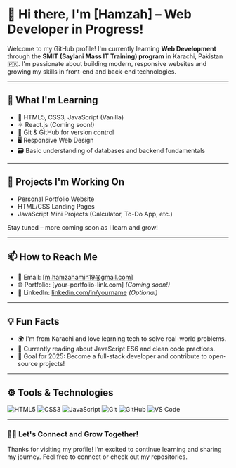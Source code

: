 # 👋 Hi there, I'm [Hamzah] – Web Developer in Progress!

Welcome to my GitHub profile! I'm currently learning **Web Development** through the **SMIT (Saylani Mass IT Training) program** in Karachi, Pakistan 🇵🇰. I'm passionate about building modern, responsive websites and growing my skills in front-end and back-end technologies.

---

## 🌱 What I'm Learning

- 🧠 HTML5, CSS3, JavaScript (Vanilla)
- ⚛️ React.js (Coming soon!)
- 🧩 Git & GitHub for version control
- 🖥️ Responsive Web Design
- 🗃️ Basic understanding of databases and backend fundamentals

---

## 🔨 Projects I'm Working On

- Personal Portfolio Website
- HTML/CSS Landing Pages
- JavaScript Mini Projects (Calculator, To-Do App, etc.)

Stay tuned – more coming soon as I learn and grow!

---

## 📫 How to Reach Me

- 📧 Email: [m.hamzahamin19@gmail.com]
- 🌐 Portfolio: [your-portfolio-link.com] *(Coming soon!)*
- 💬 LinkedIn: [linkedin.com/in/yourname](https://www.linkedin.com) *(Optional)*

---

## 💡 Fun Facts

- 🌍 I'm from Karachi and love learning tech to solve real-world problems.
- 📘 Currently reading about JavaScript ES6 and clean code practices.
- 🎯 Goal for 2025: Become a full-stack developer and contribute to open-source projects!

---

## ⚙️ Tools & Technologies

![HTML5](https://img.shields.io/badge/HTML5-E34F26?style=flat&logo=html5&logoColor=white)
![CSS3](https://img.shields.io/badge/CSS3-1572B6?style=flat&logo=css3&logoColor=white)
![JavaScript](https://img.shields.io/badge/JavaScript-F7DF1E?style=flat&logo=javascript&logoColor=black)
![Git](https://img.shields.io/badge/Git-F05032?style=flat&logo=git&logoColor=white)
![GitHub](https://img.shields.io/badge/GitHub-181717?style=flat&logo=github&logoColor=white)
![VS Code](https://img.shields.io/badge/VS%20Code-007ACC?style=flat&logo=visual-studio-code&logoColor=white)

---

### 🧑‍💻 Let's Connect and Grow Together!

Thanks for visiting my profile! I’m excited to continue learning and sharing my journey. Feel free to connect or check out my repositories.



<!--
**hamzah697/hamzah697** is a ✨ _special_ ✨ repository because its `README.md` (this file) appears on your GitHub profile.

Here are some ideas to get you started:

- 🔭 I’m currently working on ...
- 🌱 I’m currently learning ...
- 👯 I’m looking to collaborate on ...
- 🤔 I’m looking for help with ...
- 💬 Ask me about ...
- 📫 How to reach me: ...
- 😄 Pronouns: ...
- ⚡ Fun fact: ...
-->
